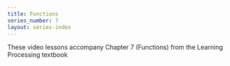 ```yaml
---
title: Functions
series_number: 7
layout: series-index
---
```


These video lessons accompany Chapter 7 (Functions) from the Learning Processing textbook